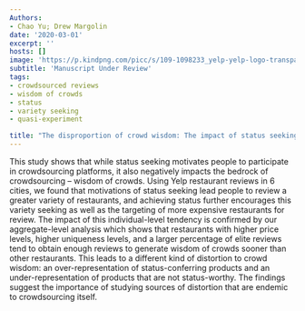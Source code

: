 ```yaml
---
Authors:
- Chao Yu; Drew Margolin
date: '2020-03-01'
excerpt: ''
hosts: []
image: 'https://p.kindpng.com/picc/s/109-1098233_yelp-yelp-logo-transparent-png-png-download.png'
subtitle: 'Manuscript Under Review'
tags:
- crowdsourced reviews
- wisdom of crowds
- status
- variety seeking
- quasi-experiment

title: "The disproportion of crowd wisdom: The impact of status seeking on Yelp reviews"
---
```


This study shows that while status seeking motivates people to participate in crowdsourcing platforms, it also negatively impacts the bedrock of crowdsourcing – wisdom of crowds. Using Yelp restaurant reviews in 6 cities, we found that motivations of status seeking lead people to review a greater variety of restaurants, and achieving status further encourages this variety seeking as well as the targeting of more expensive restaurants for review. The impact of this individual-level tendency is confirmed by our aggregate-level analysis which shows that restaurants with higher price levels, higher uniqueness levels, and a larger percentage of elite reviews tend to obtain enough reviews to generate wisdom of crowds sooner than other restaurants. This leads to a different kind of distortion to crowd wisdom: an over-representation of status-conferring products and an under-representation of products that are not status-worthy. The findings suggest the importance of studying sources of distortion that are endemic to crowdsourcing itself.   

